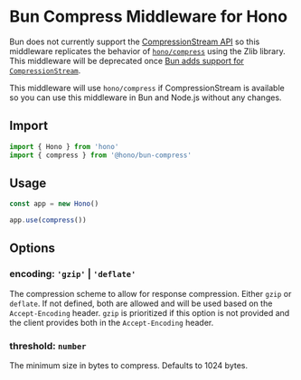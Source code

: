 # Bun Compress Middleware for Hono

Bun does not currently support the [CompressionStream API](https://developer.mozilla.org/en-US/docs/Web/API/CompressionStream) so this middleware replicates the behavior of [`hono/compress`](https://hono.dev/docs/middleware/builtin/compress) using the Zlib library. This middleware will be deprecated once [Bun adds support for `CompressionStream`](https://github.com/oven-sh/bun/issues/1723).

This middleware will use `hono/compress` if CompressionStream is available so you can use this middleware in Bun and Node.js without any changes.

## Import

```ts
import { Hono } from 'hono'
import { compress } from '@hono/bun-compress'
```

## Usage

```ts
const app = new Hono()

app.use(compress())
```

## Options

### <Badge type="info" text="optional" /> encoding: `'gzip'` | `'deflate'`

The compression scheme to allow for response compression. Either `gzip` or `deflate`. If not defined, both are allowed and will be used based on the `Accept-Encoding` header. `gzip` is prioritized if this option is not provided and the client provides both in the `Accept-Encoding` header.

### <Badge type="info" text="optional" /> threshold: `number`

The minimum size in bytes to compress. Defaults to 1024 bytes.
